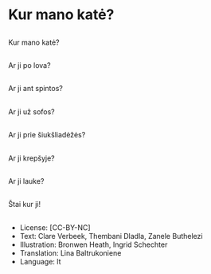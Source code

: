 # Kur mano katė?

##
Kur mano katė?

##
Ar ji po lova?

##
Ar ji ant spintos?

##
Ar ji už sofos?

##
Ar ji prie šiukšliadėžės?

##
Ar ji krepšyje?

##
Ar ji lauke?

##
Štai kur ji!

##
* License: [CC-BY-NC]
* Text: Clare Verbeek, Thembani Dladla, Zanele Buthelezi
* Illustration: Bronwen Heath, Ingrid Schechter
* Translation: Lina Baltrukoniene
* Language: lt
